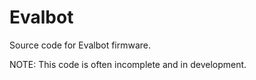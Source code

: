 # Evalbot
Source code for Evalbot firmware.

NOTE: This code is often incomplete and in development.

